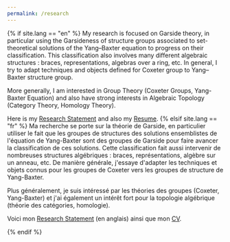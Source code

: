 ```yaml
---
permalink: /research
---
```


{% if site.lang == "en" %}
My research is focused on Garside theory, in particular using the Garsideness of structure groups associated to set-theoretical solutions of the Yang–Baxter equation to progress on
their classification. This classification also involves many different algebraic structures : braces, representations, algebras over a ring, etc. In general, I try to adapt techniques and
objects defined for Coxeter group to Yang–Baxter structure group.

More generally, I am interested in Group Theory (Coxeter Groups, Yang-Baxter Equation) and also have strong interests in Algebraic Topology (Category Theory, Homology Theory). 

Here is my [Research Statement](/files/ResearchStatement.pdf) and also my [Resume](/files/Resume.pdf).
{% elsif site.lang == "fr" %}
  Ma recherche se porte sur la théorie de Garside, en particulier utiliser le fait que les groupes de structures des solutions ensemblistes de l'équation de Yang-Baxter sont des groupes de Garside pour faire avancer la classification de ces solutions. Cette classification fait aussi intervenir de nombreuses structures algébriques : braces, représentations, algèbre sur un anneau, etc. De manière générale, j'essaye d'adapter les techniques et objets connus pour les groupes de Coxeter vers les groupes de structure de Yang-Baxter.

Plus généralement, je suis intéressé par les théories des groupes (Coxeter, Yang-Baxter) et j'ai également un intérêt fort pour la topologie algébrique (théorie des catégories, homologie).

Voici mon [Research Statement](/files/ResearchStatement.pdf) (en anglais) ainsi que mon [CV](/files/CV.pdf).

{% endif %}
